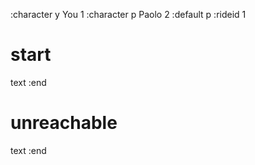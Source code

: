 :character y You 1
:character p Paolo 2
:default p
:rideid 1

# start

text
:end

# unreachable

text
:end

